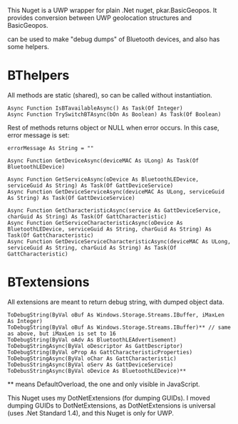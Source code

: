 ﻿
This Nuget is a UWP wrapper for plain .Net nuget, pkar.BasicGeopos.
It provides conversion between UWP geolocation structures and BasicGeopos.





can be used to make "debug dumps" of Bluetooth devices, and also has some helpers.

# BThelpers
 All methods are static (shared), so can be called without instantiation.

    Async Function IsBTavailableAsync() As Task(Of Integer)
    Async Function TrySwitchBTAsync(bOn As Boolean) As Task(Of Boolean)

Rest of methods returns object or NULL when error occurs. In this case, error message is set:

    errorMessage As String = ""

    Async Function GetDeviceAsync(deviceMAC As ULong) As Task(Of BluetoothLEDevice)

    Async Function GetServiceAsync(oDevice As BluetoothLEDevice, serviceGuid As String) As Task(Of GattDeviceService)
    Async Function GetDeviceServiceAsync(deviceMAC As ULong, serviceGuid As String) As Task(Of GattDeviceService)

    Async Function GetCharacteristicAsync(service As GattDeviceService, charGuid As String) As Task(Of GattCharacteristic)
    Async Function GetServiceCharacteristicAsync(oDevice As BluetoothLEDevice, serviceGuid As String, charGuid As String) As Task(Of GattCharacteristic)
    Async Function GetDeviceServiceCharacteristicAsync(deviceMAC As ULong, serviceGuid As String, charGuid As String) As Task(Of GattCharacteristic)


# BTextensions

 All extensions are meant to return debug string, with dumped object data.

    ToDebugString(ByVal oBuf As Windows.Storage.Streams.IBuffer, iMaxLen As Integer)
    ToDebugString(ByVal oBuf As Windows.Storage.Streams.IBuffer)** // same as above, but iMaxLen is set to 16
    ToDebugString(ByVal oAdv As BluetoothLEAdvertisement)
    ToDebugStringAsync(ByVal oDescriptor As GattDescriptor)
    ToDebugString(ByVal oProp As GattCharacteristicProperties)
    ToDebugStringAsync(ByVal oChar As GattCharacteristic)
    ToDebusStringAsync(ByVal oServ As GattDeviceService)
    ToDebusStringAsync(ByVal oDevice As BluetoothLEDevice)**

** means DefaultOverload, the one and only visible in JavaScript.

This Nuget uses my DotNetExtensions (for dumping GUIDs). I moved dumping GUIDs to DotNetExtensions, as DotNetExtensions is universal (uses .Net Standard 1.4), and this Nuget is only for UWP.